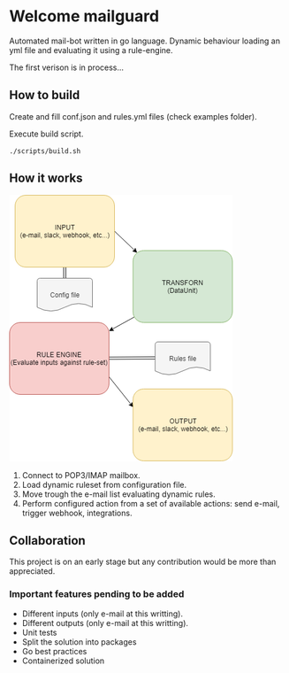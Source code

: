 # Welcome mailguard

Automated mail-bot written in go language.  Dynamic behaviour loading an yml file and evaluating it using a rule-engine.

The first verison is in process...


## How to build

Create and fill conf.json and rules.yml files (check examples folder).

Execute build script.

    ./scripts/build.sh


## How it works

![High level diagram](https://github.com/IberLabs/mailguard/blob/master/doc/mailguard.png?raw=true)

1. Connect to POP3/IMAP mailbox.
2. Load dynamic ruleset from configuration file.
3. Move trough the e-mail list evaluating dynamic rules.
4. Perform configured action from a set of available actions: send e-mail, trigger webhook, integrations.


## Collaboration

This project is on an early stage but any contribution would be more than appreciated.

### Important features pending to be added

* Different inputs (only e-mail at this writting).
* Different outputs (only e-mail at this writting).
* Unit tests
* Split the solution into packages
* Go best practices
* Containerized solution